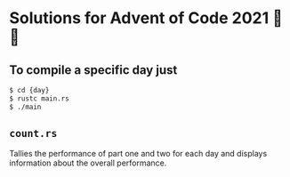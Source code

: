 # Solutions for Advent of Code 2021 :santa: :christmas_tree:

## To compile a specific day just
```bash
$ cd {day}
$ rustc main.rs
$ ./main
```

## `count.rs`
Tallies the  performance of part one and two for each day and displays information about the overall performance.

